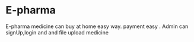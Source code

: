# E-pharma
E-pharma medicine can buy at home easy way.
payment easy .
Admin can signUp,login and and file upload medicine
